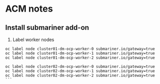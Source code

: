 # ACM notes

## Install submariner add-on

1. Label worker nodes

````
oc label node cluster01-dm-ocp-worker-0 submariner.io/gateway=true
oc label node cluster01-dm-ocp-worker-1 submariner.io/gateway=true
oc label node cluster01-dm-ocp-worker-2 submariner.io/gateway=true

oc label node cluster02-dm-ocp-worker-0 submariner.io/gateway=true
oc label node cluster02-dm-ocp-worker-1 submariner.io/gateway=true
oc label node cluster02-dm-ocp-worker-2 submariner.io/gateway=true
```